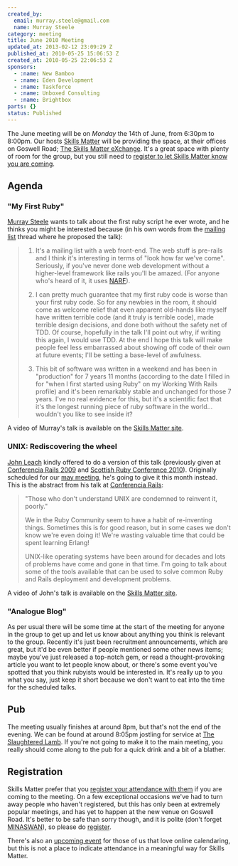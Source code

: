 ```yaml
---
created_by:
  email: murray.steele@gmail.com
  name: Murray Steele
category: meeting
title: June 2010 Meeting
updated_at: 2013-02-12 23:09:29 Z
published_at: 2010-05-25 15:06:53 Z
created_at: 2010-05-25 22:06:53 Z
sponsors:
  - :name: New Bamboo
  - :name: Eden Development
  - :name: Taskforce
  - :name: Unboxed Consulting
  - :name: Brightbox
parts: {}
status: Published
---
```


The June meeting will be on *Monday* the 14th of June, from 6:30pm to 8:00pm.  Our hosts [Skills Matter](http://skillsmatter.com/) will be providing the space, at their offices on Goswell Road; [The Skills Matter eXchange](http://skillsmatter.com/location-details/design-architecture/484/96).  It's a great space with plenty of room for the group, but you still need to <a href="#jun10registration">register to let Skills Matter know you are coming</a>.

Agenda
------

### "My First Ruby"

[Murray Steele](http://h-lame.com/) wants to talk about the first ruby script he ever wrote, and he thinks you might be interested because (in his own words from the [mailing list](http://lists.lrug.org/listinfo.cgi/chat-lrug.org) thread where he proposed the talk):

> 1. It's a mailing list with a web front-end.  The web stuff is pre-rails and I think it's interesting in terms of "look how far we've come".  Seriously, if you've never done web development without a higher-level framework like rails you'll be amazed.  (For anyone who's heard of it, it uses [NARF](http://sourceforge.net/projects/narf-lib/)).
>
> 2. I can pretty much guarantee that my first ruby code is worse than your first ruby code.  So for any newbies in the room, it should come as welcome relief that even apparent old-hands like myself have written terrible code (and it truly is terrible code), made terrible design decisions, and done both without the safety net of TDD.  Of course, hopefully in the talk I'll point out why, if writing this again, I would use TDD.  At the end I hope this talk will make people feel less embarrassed about showing off code of their own at future events; I'll be setting a base-level of awfulness.
>
> 3. This bit of software was written in a weekend and has been in "production" for  7 years 11 months (according to the date I filled in for "when I first started using Ruby" on my Working With Rails profile) and it's been remarkably stable and unchanged for those 7 years.  I've no real evidence for this, but it's a scientific fact that it's the longest running piece of ruby software in the world... wouldn't you like to see inside it?

A video of Murray's talk is available on the [Skills Matter site](http://skillsmatter.com/podcast/ajax-ria/my-first-ruby).

### UNIX: Rediscovering the wheel

[John Leach](http://johnleach.co.uk/) kindly offered to do a version of this talk (previously given at [Conferencia Rails 2009](http://www.conferenciarails.org/) and [Scottish Ruby Conference 2010](http://scottishrubyconference.com/)).  Originally scheduled for our [may meeting](/meetings/2010/04/28/may-2010-meeting/), he's going to give it this month instead.  This is the abstract from his talk at [Conferencia Rails](http://app.conferenciarails.org/talks/58-unix-rediscovering-the-wheel):

> "Those who don't understand UNIX are condemned to reinvent it, poorly."
>
> We in the Ruby Community seem to have a habit of re-inventing things. Sometimes this is for good reason, but in some cases we don't know we're even doing it! We're wasting valuable time that could be spent learning Erlang!
>
> UNIX-like operating systems have been around for decades and lots of problems have come and gone in that time. I'm going to talk about some of the tools available that can be used to solve common Ruby and Rails deployment and development problems.

A video of John's talk is available on the [Skills Matter site](http://skillsmatter.com/podcast/ajax-ria/unix-rediscovering-the-wheel).

### "Analogue Blog"

As per usual there will be some time at the start of the meeting for anyone in the group to get up and let us know about anything you think is relevant to the group.  Recently it's just been recruitment announcements, which are great, but it'd be even better if people mentioned some other news items; maybe you've just released a top-notch gem, or read a thought-provoking article you want to let people know about, or there's some event you've spotted that you think rubyists would be interested in.  It's really up to you what you say, just keep it short because we don't want to eat into the time for the scheduled talks.

Pub
---

The meeting usually finishes at around 8pm, but that's not the end of the evening.  We can be found at around 8:05pm jostling for service at [The Slaughtered Lamb](http://www.theslaughteredlambpub.com/).  If you're not going to make it to the main meeting, you really should come along to the pub for a quick drink and a bit of a blather.

Registration <a name="jun10registration">&nbsp;</a>
---------------------------------------------------

Skills Matter prefer that you [register your attendance with them](http://skillsmatter.com/event/ajax-ria/my-first-ruby/rl-311) if you are coming to the meeting.  On a few exceptional occasions we've had to turn away people who haven't registered, but this has only been at extremely popular meetings, and has yet to happen at the new venue on Goswell Road.  It's better to be safe than sorry though, and it is polite (don't forget [MINASWAN](http://oreilly.com/ruby/excerpts/ruby-learning-rails/ruby-glossary.html#I_indexterm_d1e32036)), so please do [register](http://skillsmatter.com/event/ajax-ria/my-first-ruby/rl-311).

There's also an [upcoming event](http://upcoming.yahoo.com/event/6006199/) for those of us that love online calendaring, but this is not a place to indicate attendance in a meaningful way for Skills Matter.
